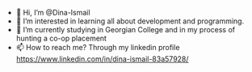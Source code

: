 - 👋 Hi, I’m @Dina-Ismail
- 👀 I’m interested in learning all about development and programming. 
- 🌱 I’m currently studying in Georgian College and in my process of hunting a co-op placement
- 📫 How to reach me? Through my linkedin profile https://www.linkedin.com/in/dina-ismail-83a57928/ 


<!---
Dina-Ismail/Dina-Ismail is a ✨ special ✨ repository because its `README.md` (this file) appears on your GitHub profile.
You can click the Preview link to take a look at your changes.
--->
